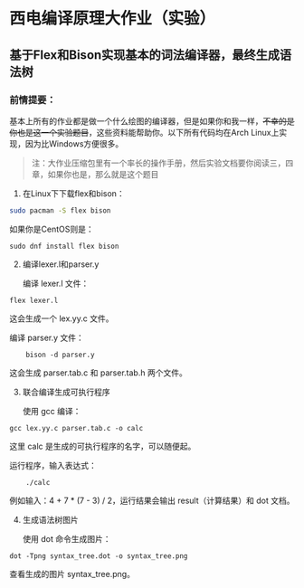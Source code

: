 # **西电编译原理大作业（实验）**

## 基于Flex和Bison实现基本的词法编译器，最终生成语法树

### 前情提要：
基本上所有的作业都是做一个什么绘图的编译器，但是如果你和我一样，~~不幸的是你也是这一个实验题目~~，这些资料能帮助你。以下所有代码均在Arch Linux上实现，因为比Windows方便很多。
>注：大作业压缩包里有一个率长的操作手册，然后实验文档要你阅读三，四章，如果你也是，那么就是这个题目

1. 在Linux下下载flex和bison：

```bash
sudo pacman -S flex bison
```
如果你是CentOS则是：
```
sudo dnf install flex bison
```

2. 编译lexer.l和parser.y

    编译 lexer.l 文件：
```
flex lexer.l
```

这会生成一个 lex.yy.c 文件。

编译 parser.y 文件：
```
    bison -d parser.y
```
这会生成 parser.tab.c 和 parser.tab.h 两个文件。

3. 联合编译生成可执行程序

    使用 gcc 编译：
```
gcc lex.yy.c parser.tab.c -o calc
```
这里 calc 是生成的可执行程序的名字，可以随便起。

运行程序，输入表达式：
```
    ./calc
```
例如输入：4 + 7 * (7 - 3) / 2，运行结果会输出 result（计算结果）和 dot 文档。

4. 生成语法树图片

    使用 dot 命令生成图片：
```
dot -Tpng syntax_tree.dot -o syntax_tree.png
```
查看生成的图片 syntax_tree.png。
